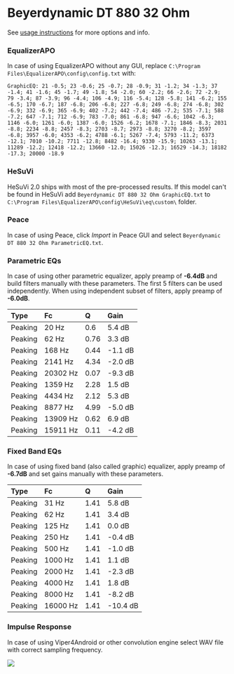 # Beyerdynamic DT 880 32 Ohm
See [usage instructions](https://github.com/jaakkopasanen/AutoEq#usage) for more options and info.

### EqualizerAPO
In case of using EqualizerAPO without any GUI, replace `C:\Program Files\EqualizerAPO\config\config.txt`
with:
```
GraphicEQ: 21 -0.5; 23 -0.6; 25 -0.7; 28 -0.9; 31 -1.2; 34 -1.3; 37 -1.4; 41 -1.6; 45 -1.7; 49 -1.8; 54 -2.0; 60 -2.2; 66 -2.6; 72 -2.9; 79 -3.4; 87 -3.9; 96 -4.4; 106 -4.9; 116 -5.4; 128 -5.8; 141 -6.2; 155 -6.5; 170 -6.7; 187 -6.8; 206 -6.8; 227 -6.8; 249 -6.8; 274 -6.8; 302 -6.9; 332 -6.9; 365 -6.9; 402 -7.2; 442 -7.4; 486 -7.2; 535 -7.1; 588 -7.2; 647 -7.1; 712 -6.9; 783 -7.0; 861 -6.8; 947 -6.6; 1042 -6.3; 1146 -6.0; 1261 -6.0; 1387 -6.0; 1526 -6.2; 1678 -7.1; 1846 -8.3; 2031 -8.8; 2234 -8.8; 2457 -8.3; 2703 -8.7; 2973 -8.8; 3270 -8.2; 3597 -6.8; 3957 -6.0; 4353 -6.2; 4788 -6.1; 5267 -7.4; 5793 -11.2; 6373 -12.1; 7010 -10.2; 7711 -12.8; 8482 -16.4; 9330 -15.9; 10263 -13.1; 11289 -12.2; 12418 -12.2; 13660 -12.0; 15026 -12.3; 16529 -14.3; 18182 -17.3; 20000 -18.9
```

### HeSuVi
HeSuVi 2.0 ships with most of the pre-processed results. If this model can't be found in HeSuVi add
`Beyerdynamic DT 880 32 Ohm GraphicEQ.txt` to `C:\Program Files\EqualizerAPO\config\HeSuVi\eq\custom\` folder.

### Peace
In case of using Peace, click *Import* in Peace GUI and select `Beyerdynamic DT 880 32 Ohm ParametricEQ.txt`.

### Parametric EQs
In case of using other parametric equalizer, apply preamp of **-6.4dB** and build filters manually
with these parameters. The first 5 filters can be used independently.
When using independent subset of filters, apply preamp of **-6.0dB**.

| Type    | Fc       |    Q | Gain    |
|:--------|:---------|:-----|:--------|
| Peaking | 20 Hz    | 0.6  | 5.4 dB  |
| Peaking | 62 Hz    | 0.76 | 3.3 dB  |
| Peaking | 168 Hz   | 0.44 | -1.1 dB |
| Peaking | 2141 Hz  | 4.34 | -2.0 dB |
| Peaking | 20302 Hz | 0.07 | -9.3 dB |
| Peaking | 1359 Hz  | 2.28 | 1.5 dB  |
| Peaking | 4434 Hz  | 2.12 | 5.3 dB  |
| Peaking | 8877 Hz  | 4.99 | -5.0 dB |
| Peaking | 13909 Hz | 0.62 | 6.9 dB  |
| Peaking | 15911 Hz | 0.11 | -4.2 dB |

### Fixed Band EQs
In case of using fixed band (also called graphic) equalizer, apply preamp of **-6.7dB** and set
gains manually with these parameters.

| Type    | Fc       |    Q | Gain     |
|:--------|:---------|:-----|:---------|
| Peaking | 31 Hz    | 1.41 | 5.8 dB   |
| Peaking | 62 Hz    | 1.41 | 3.4 dB   |
| Peaking | 125 Hz   | 1.41 | 0.0 dB   |
| Peaking | 250 Hz   | 1.41 | -0.4 dB  |
| Peaking | 500 Hz   | 1.41 | -1.0 dB  |
| Peaking | 1000 Hz  | 1.41 | 1.1 dB   |
| Peaking | 2000 Hz  | 1.41 | -2.3 dB  |
| Peaking | 4000 Hz  | 1.41 | 1.8 dB   |
| Peaking | 8000 Hz  | 1.41 | -8.2 dB  |
| Peaking | 16000 Hz | 1.41 | -10.4 dB |

### Impulse Response
In case of using Viper4Android or other convolution engine select WAV file with correct sampling frequency.

![](https://raw.githubusercontent.com/jaakkopasanen/AutoEq/master/results/rtings/avg/Beyerdynamic%20DT%20880%2032%20Ohm/Beyerdynamic%20DT%20880%2032%20Ohm.png)